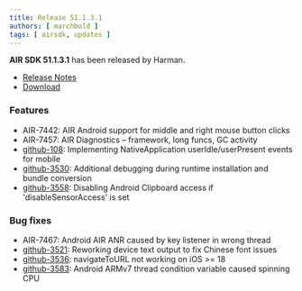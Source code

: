```yaml
---
title: Release 51.1.3.1
authors: [ marchbold ]
tags: [ airsdk, updates ]
---
```



**AIR SDK 51.1.3.1** has been released by Harman.  

- [Release Notes](https://airsdk.harman.com/api/versions/51.1.3.1/release-notes/Release_Notes_AIR_SDK_51.1.3.pdf)  
- [Download](https://airsdk.harman.com/download/51.1.3.1)  


### Features

- AIR-7442: AIR Android support for middle and right mouse button clicks
- AIR-7457: AIR Diagnostics – framework, long funcs, GC activity
- [github-108](https://github.com/airsdk/Adobe-Runtime-Support/issues/108): Implementing NativeApplication userIdle/userPresent events for mobile
- [github-3530](https://github.com/airsdk/Adobe-Runtime-Support/issues/3530): Additional debugging during runtime installation and bundle conversion
- [github-3558](https://github.com/airsdk/Adobe-Runtime-Support/issues/3558): Disabling Android Clipboard access if 'disableSensorAccess' is set


### Bug fixes

- AIR-7467: Android AIR ANR caused by key listener in wrong thread
- [github-3521](https://github.com/airsdk/Adobe-Runtime-Support/issues/3521): Reworking device text output to fix Chinese font issues
- [github-3536](https://github.com/airsdk/Adobe-Runtime-Support/issues/3536): navigateToURL not working on iOS >= 18
- [github-3583](https://github.com/airsdk/Adobe-Runtime-Support/issues/3583): Android ARMv7 thread condition variable caused spinning CPU

